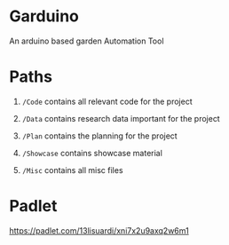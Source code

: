 # Garduino
An arduino based garden Automation Tool 

# Paths
1. `/Code` contains all relevant code for the project

1. `/Data` contains research data important for the project

1. `/Plan` contains the planning for the project

1. `/Showcase` contains showcase material

1. `/Misc` contains all misc files

# Padlet
https://padlet.com/13lisuardi/xni7x2u9axq2w6m1